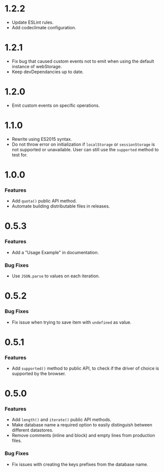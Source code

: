# 1.2.2
- Update ESLint rules.
- Add codeclimate configuration.

# 1.2.1
- Fix bug that caused custom events not to emit when using the default instance of webStorage.
- Keep devDependancies up to date.

# 1.2.0
- Emit custom events on specific operations.

# 1.1.0
- Rewrite using ES2015 syntax.
- Do not throw error on initialization if `localStorage` or `sessionStorage` is not supported or unavailable. User can still use the `supported` method to test for.

# 1.0.0
### Features
- Add `quota()` public API method.
- Automate building distributable files in releases.

# 0.5.3
### Features
- Add a "Usage Example" in documentation.

### Bug Fixes
- Use `JSON.parse` to values on each iteration.

# 0.5.2
### Bug Fixes
- Fix issue when trying to save item with `undefined` as value.

# 0.5.1
### Features
- Add `supported()` method to public API, to check if the driver of choice is supported by the browser.

# 0.5.0
### Features
- Add `length()` and `iterate()` public API methods.
- Make database name a required option to easily distinguish between different datastores.
- Remove comments (inline and block) and empty lines from production files.

### Bug Fixes
- Fix issues with creating the keys prefixes from the database name.
